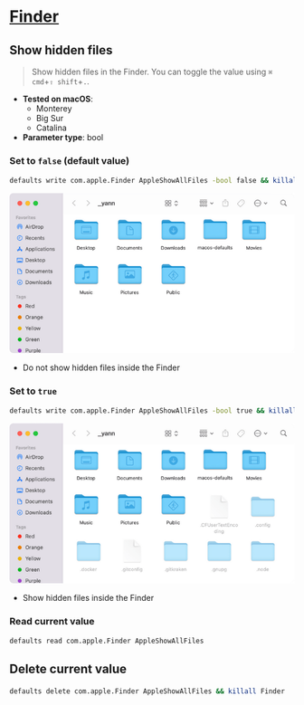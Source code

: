 # [Finder](../readme.md)

## Show hidden files

> Show hidden files in the Finder. You can toggle the value using `⌘ cmd`+`⇧ shift`+`.`.

- **Tested on macOS**:
  * Monterey
  * Big Sur
  * Catalina
- **Parameter type**: bool

### Set to `false` (default value)
```bash
defaults write com.apple.Finder AppleShowAllFiles -bool false && killall Finder
```
![Example output with value set to false](false.png)
- Do not show hidden files inside the Finder

### Set to `true`
```bash
defaults write com.apple.Finder AppleShowAllFiles -bool true && killall Finder
```
![Example output with value set to true](true.png)
- Show hidden files inside the Finder

### Read current value
```bash
defaults read com.apple.Finder AppleShowAllFiles
```

## Delete current value
```bash
defaults delete com.apple.Finder AppleShowAllFiles && killall Finder
```
